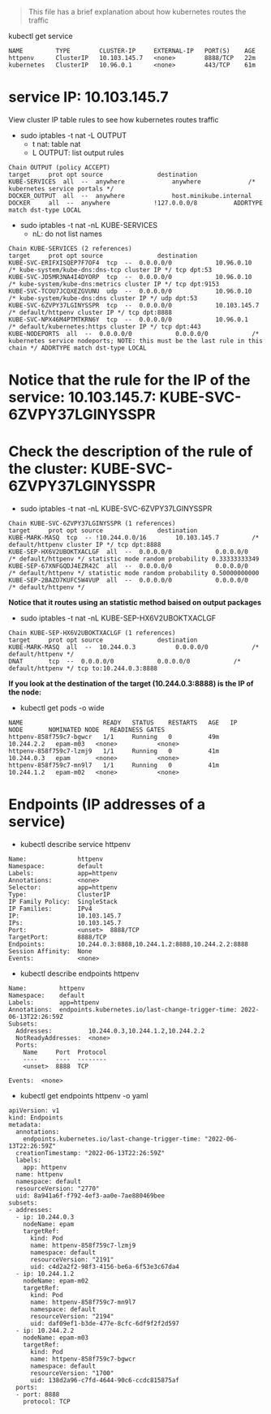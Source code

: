 > This file has a brief explanation about how kubernetes routes the traffic

kubectl get service
```
NAME         TYPE        CLUSTER-IP     EXTERNAL-IP   PORT(S)    AGE
httpenv      ClusterIP   10.103.145.7   <none>        8888/TCP   22m
kubernetes   ClusterIP   10.96.0.1      <none>        443/TCP    61m
```

# service IP: 10.103.145.7

View cluster IP table rules to see how kubernetes routes traffic
- sudo iptables -t nat -L OUTPUT
  - t nat: table nat
  - L OUTPUT: list output rules

```
Chain OUTPUT (policy ACCEPT)
target     prot opt source               destination
KUBE-SERVICES  all  --  anywhere             anywhere             /* kubernetes service portals */
DOCKER_OUTPUT  all  --  anywhere             host.minikube.internal
DOCKER     all  --  anywhere            !127.0.0.0/8          ADDRTYPE match dst-type LOCAL
```

- sudo iptables -t nat -nL KUBE-SERVICES
  - nL: do not list names

```
Chain KUBE-SERVICES (2 references)
target     prot opt source               destination
KUBE-SVC-ERIFXISQEP7F7OF4  tcp  --  0.0.0.0/0            10.96.0.10           /* kube-system/kube-dns:dns-tcp cluster IP */ tcp dpt:53
KUBE-SVC-JD5MR3NA4I4DYORP  tcp  --  0.0.0.0/0            10.96.0.10           /* kube-system/kube-dns:metrics cluster IP */ tcp dpt:9153
KUBE-SVC-TCOU7JCQXEZGVUNU  udp  --  0.0.0.0/0            10.96.0.10           /* kube-system/kube-dns:dns cluster IP */ udp dpt:53
KUBE-SVC-6ZVPY37LGINYSSPR  tcp  --  0.0.0.0/0            10.103.145.7         /* default/httpenv cluster IP */ tcp dpt:8888
KUBE-SVC-NPX46M4PTMTKRN6Y  tcp  --  0.0.0.0/0            10.96.0.1            /* default/kubernetes:https cluster IP */ tcp dpt:443
KUBE-NODEPORTS  all  --  0.0.0.0/0            0.0.0.0/0            /* kubernetes service nodeports; NOTE: this must be the last rule in this chain */ ADDRTYPE match dst-type LOCAL
```
# Notice that the rule for the IP of the service: 10.103.145.7: KUBE-SVC-6ZVPY37LGINYSSPR

# Check the description of the rule of the cluster: KUBE-SVC-6ZVPY37LGINYSSPR
- sudo iptables -t nat -nL KUBE-SVC-6ZVPY37LGINYSSPR

```
Chain KUBE-SVC-6ZVPY37LGINYSSPR (1 references)
target     prot opt source               destination
KUBE-MARK-MASQ  tcp  -- !10.244.0.0/16        10.103.145.7         /* default/httpenv cluster IP */ tcp dpt:8888
KUBE-SEP-HX6V2UBOKTXACLGF  all  --  0.0.0.0/0            0.0.0.0/0            /* default/httpenv */ statistic mode random probability 0.33333333349
KUBE-SEP-67XNFGQDJ4EZR42C  all  --  0.0.0.0/0            0.0.0.0/0            /* default/httpenv */ statistic mode random probability 0.50000000000
KUBE-SEP-2BAZO7KUFC5W4VUP  all  --  0.0.0.0/0            0.0.0.0/0            /* default/httpenv */
```
**Notice that it routes using an statistic method baised on output packages**


- sudo iptables -t nat -nL KUBE-SEP-HX6V2UBOKTXACLGF

```
Chain KUBE-SEP-HX6V2UBOKTXACLGF (1 references)
target     prot opt source               destination
KUBE-MARK-MASQ  all  --  10.244.0.3           0.0.0.0/0            /* default/httpenv */
DNAT       tcp  --  0.0.0.0/0            0.0.0.0/0            /* default/httpenv */ tcp to:10.244.0.3:8888
```
**If you look at the destination of the target (10.244.0.3:8888) is the IP of the node:**

- kubectl get pods -o wide
```
NAME                      READY   STATUS    RESTARTS   AGE   IP           NODE       NOMINATED NODE   READINESS GATES
httpenv-858f759c7-bgwcr   1/1     Running   0          49m   10.244.2.2   epam-m03   <none>           <none>
httpenv-858f759c7-lzmj9   1/1     Running   0          41m   10.244.0.3   epam       <none>           <none>
httpenv-858f759c7-mn9l7   1/1     Running   0          41m   10.244.1.2   epam-m02   <none>           <none>
```

# Endpoints (IP addresses of a service)
- kubectl describe service httpenv
```
Name:              httpenv
Namespace:         default
Labels:            app=httpenv
Annotations:       <none>
Selector:          app=httpenv
Type:              ClusterIP
IP Family Policy:  SingleStack
IP Families:       IPv4
IP:                10.103.145.7
IPs:               10.103.145.7
Port:              <unset>  8888/TCP
TargetPort:        8888/TCP
Endpoints:         10.244.0.3:8888,10.244.1.2:8888,10.244.2.2:8888
Session Affinity:  None
Events:            <none>
```

- kubectl describe endpoints httpenv
```
Name:         httpenv
Namespace:    default
Labels:       app=httpenv
Annotations:  endpoints.kubernetes.io/last-change-trigger-time: 2022-06-13T22:26:59Z
Subsets:
  Addresses:          10.244.0.3,10.244.1.2,10.244.2.2
  NotReadyAddresses:  <none>
  Ports:
    Name     Port  Protocol
    ----     ----  --------
    <unset>  8888  TCP

Events:  <none>
```

- kubectl get endpoints httpenv -o yaml
```
apiVersion: v1
kind: Endpoints
metadata:
  annotations:
    endpoints.kubernetes.io/last-change-trigger-time: "2022-06-13T22:26:59Z"
  creationTimestamp: "2022-06-13T22:26:59Z"
  labels:
    app: httpenv
  name: httpenv
  namespace: default
  resourceVersion: "2770"
  uid: 8a941a6f-f792-4ef3-aa0e-7ae880469bee
subsets:
- addresses:
  - ip: 10.244.0.3
    nodeName: epam
    targetRef:
      kind: Pod
      name: httpenv-858f759c7-lzmj9
      namespace: default
      resourceVersion: "2191"
      uid: c4d2a2f2-98f3-4156-be6a-6f53e3c67da4
  - ip: 10.244.1.2
    nodeName: epam-m02
    targetRef:
      kind: Pod
      name: httpenv-858f759c7-mn9l7
      namespace: default
      resourceVersion: "2194"
      uid: daf09ef1-b3de-477e-8cfc-6df9f2f2d597
  - ip: 10.244.2.2
    nodeName: epam-m03
    targetRef:
      kind: Pod
      name: httpenv-858f759c7-bgwcr
      namespace: default
      resourceVersion: "1700"
      uid: 138d2a96-c7fd-4644-90c6-ccdc815875af
  ports:
  - port: 8888
    protocol: TCP

```